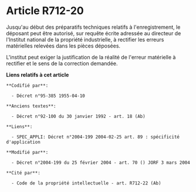 # Article R712-20

Jusqu'au début des préparatifs techniques relatifs à l'enregistrement, le déposant peut être autorisé, sur requête écrite
adressée au directeur de l'Institut national de la propriété industrielle, à rectifier les erreurs matérielles relevées dans
les pièces déposées.

L'institut peut exiger la justification de la réalité de l'erreur matérielle à rectifier et le sens de la correction
demandée.

**Liens relatifs à cet article**

	**Codifié par**:

	  - Décret n°95-385 1955-04-10

	**Anciens textes**:

	  - Décret n°92-100 du 30 janvier 1992 - art. 18 (Ab)

	**Liens**:

	  - SPEC_APPLI: Décret n°2004-199 2004-02-25 art. 89 : spécificité d'application

	**Modifié par**:

	  - Décret n°2004-199 du 25 février 2004 - art. 70 () JORF 3 mars 2004

	**Cité par**:

	  - Code de la propriété intellectuelle - art. R712-22 (Ab)
